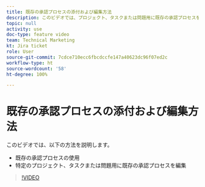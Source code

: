 ```yaml
---
title: 既存の承認プロセスの添付および編集方法
description: このビデオでは、プロジェクト、タスクまたは問題用に既存の承認プロセスを使用および編集する方法を説明します。
topic: null
activity: use
doc-type: feature video
team: Technical Marketing
kt: Jira ticket
role: User
source-git-commit: 7cdce710ecc6fbcdccfe147a40623dc96f07ed2c
workflow-type: ht
source-wordcount: '58'
ht-degree: 100%

---
```


# 既存の承認プロセスの添付および編集方法

このビデオでは、以下の方法を説明します。

* 既存の承認プロセスの使用
* 特定のプロジェクト、タスクまたは問題用に既存の承認プロセスを編集

>[!VIDEO](https://video.tv.adobe.com/v/335226/?quality=12)
